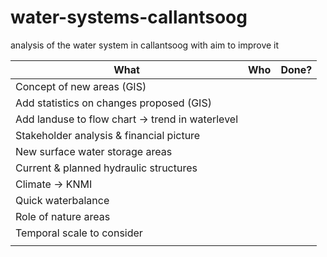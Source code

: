 # water-systems-callantsoog
analysis of the water system in callantsoog with aim to improve it


| What | Who | Done?  | 
| --- | --- | --- |
|Concept of new areas (GIS)|||
|Add statistics on changes proposed (GIS)|||
|Add landuse to flow chart -> trend in waterlevel|||
|Stakeholder analysis & financial picture|||
|New surface water storage areas|||
|Current & planned hydraulic structures|||
|Climate -> KNMI|||
|Quick waterbalance|||
|Role of nature areas|||
|Temporal scale to consider|||
||||
